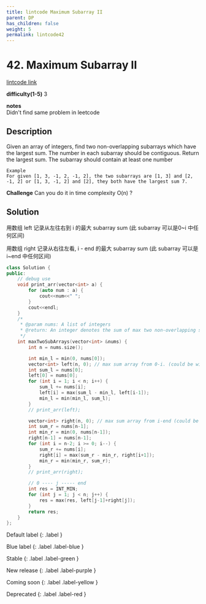 ```yaml
---
title: lintcode Maximum Subarray II
parent: DP
has_children: false
weight: 5
permalink: lintcode42
---
```

# 42. Maximum Subarray II
[lintcode link](https://www.lintcode.com/problem/maximum-subarray-ii/description?_from=ladder&&fromId=1)

**difficulty(1-5)** 
3

**notes**   
Didn't find same problem in leetcode 

## Description
Given an array of integers, find two non-overlapping subarrays which have the largest sum.
The number in each subarray should be contiguous.
Return the largest sum.
The subarray should contain at least one number
```
Example
For given [1, 3, -1, 2, -1, 2], the two subarrays are [1, 3] and [2, -1, 2] or [1, 3, -1, 2] and [2], they both have the largest sum 7.
```
**Challenge**
Can you do it in time complexity O(n) ?

## Solution
用数组 left 记录从左往右到 i 的最大 subarray sum (此 subarray 可以是0~i 中任何区间)

用数组 right 记录从右往左看, i - end 的最大 subarray sum (此 subarray 可以是 i~end 中任何区间)

```c++
class Solution {
public:
    // debug use
    void print_arr(vector<int> a) {
        for (auto num : a) {
            cout<<num<<" ";
        }
        cout<<endl;
    }
    /*
     * @param nums: A list of integers
     * @return: An integer denotes the sum of max two non-overlapping subarrays
     */
    int maxTwoSubArrays(vector<int> &nums) {
        int n = nums.size();

        int min_l = min(0, nums[0]);
        vector<int> left(n, 0); // max sum array from 0-i. (could be within this range)
        int sum_l = nums[0];
        left[0] = nums[0];
        for (int i = 1; i < n; i++) {
            sum_l += nums[i];
            left[i] = max(sum_l - min_l, left[i-1]);
            min_l = min(min_l, sum_l);
        }
        // print_arr(left);

        vector<int> right(n, 0); // max sum array from i-end (could be within this range)
        int sum_r = nums[n-1];
        int min_r = min(0, nums[n-1]);
        right[n-1] = nums[n-1];
        for (int i = n-2; i >= 0; i--) {
            sum_r += nums[i];
            right[i] = max(sum_r - min_r, right[i+1]);
            min_r = min(min_r, sum_r);
        }
        // print_arr(right);

        // 0 ---- j ----- end
        int res = INT_MIN;
        for (int j = 1; j < n; j++) {
            res = max(res, left[j-1]+right[j]);
        }
        return res;        
    }
};
```

Default label
{: .label }

Blue label
{: .label .label-blue }

Stable
{: .label .label-green }

New release
{: .label .label-purple }

Coming soon
{: .label .label-yellow }

Deprecated
{: .label .label-red }
